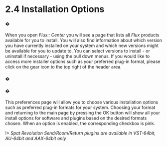 # 2.4 Installation Options

#### �

When you open _Flux:: Center_ you will see a page that lists all _Flux_ products available for you to install. You will also find information about which version you have
currently installed on your system and which new versions might be available for
you to update to. You can select versions to install - or uninstall if necessary - using
the pull down menus. If you would like to access more installer options such as
your preferred plug-in format, please click on the gear icon to the top right of the
header area.

#### �


#### �

This preferences page will allow you to choose various installation options such as
preferred plug-in formats for your system. Choosing your format and returning to
the main page by pressing the OK button will show all your install options for software and plugins based on the desired formats chosen. When an option is enabled, the corresponding checkbox is pink.

!> _Spat Revolution Send/Room/Return plugins are available in VST-64bit, AU-64bit_ _and AAX-64bit only_

